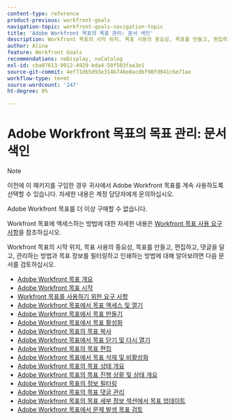 ```yaml
---
content-type: reference
product-previous: workfront-goals
navigation-topic: workfront-goals-navigation-topic
title: 'Adobe Workfront 목표의 목표 관리: 문서 색인'
description: Workfront 목표의 시작 위치, 목표 사용의 중요성, 목표를 만들고, 편집하고, 댓글을 달고, 관리하는 방법과 목표 정보를 필터링하고 인쇄하는 방법에 대해 알아보려면 다음 문서를 검토하십시오.
author: Alina
feature: Workfront Goals
recommendations: noDisplay, noCatalog
exl-id: cba07613-9912-4929-bda4-50f503faa3e1
source-git-commit: 4ef71db5d93e314b746e8acdbf90fd041c6e71ae
workflow-type: tm+mt
source-wordcount: '247'
ht-degree: 0%

---
```


# Adobe Workfront 목표의 목표 관리: 문서 색인

<!--Audited: 10/2025-->

>[!NOTE]
>
>이전에 이 패키지를 구입한 경우 귀사에서 Adobe Workfront 목표를 계속 사용하도록 선택할 수 있습니다. 자세한 내용은 계정 담당자에게 문의하십시오.
>
>Adobe Workfront 목표를 더 이상 구매할 수 없습니다.
>
>Workfront 목표에 액세스하는 방법에 대한 자세한 내용은 [Workfront 목표 사용 요구 사항](/help/quicksilver/workfront-goals/goal-management/access-needed-for-wf-goals.md)을 참조하십시오.

<!--Old:

>[!IMPORTANT]
>
>Your organization must have the following to use the functionality described in this article:
>
>* For the new plan and license structure*:
>
>   * An Ultimate plan 
>    
>* For the current plan and license structure: 
>
>   * A Pro or higher 
>   * An Adobe Workfront Goals license in addition to a Workfront license.
>
>*For information, see [Access requirements in Workfront documentation](/help/quicksilver/administration-and-setup/add-users/access-levels-and-object-permissions/access-level-requirements-in-documentation.md). 
>
>
>Contact your Workfront account manager to learn about a Workfront Goals license.
>
>For additional information about access to Workfront Goals, see [Requirements to use Workfront Goals](/help/quicksilver/workfront-goals/goal-management/access-needed-for-wf-goals.md).
-->

Workfront 목표의 시작 위치, 목표 사용의 중요성, 목표를 만들고, 편집하고, 댓글을 달고, 관리하는 방법과 목표 정보를 필터링하고 인쇄하는 방법에 대해 알아보려면 다음 문서를 검토하십시오.

* [Adobe Workfront 목표 개요](../../workfront-goals/goal-management/wf-goals-overview.md)
* [Adobe Workfront 목표 시작](../../workfront-goals/goal-management/getting-started-with-wf-goals.md)
* [Workfront 목표를 사용하기 위한 요구 사항](../../workfront-goals/goal-management/access-needed-for-wf-goals.md)
* [Adobe Workfront 목표에서 목표 액세스 및 열기](../../workfront-goals/goal-management/access-goals-in-wf-goals.md)
* [Adobe Workfront 목표에서 목표 만들기](../../workfront-goals/goal-management/create-goals.md)
* [Adobe Workfront 목표에서 목표 활성화](../../workfront-goals/goal-management/activate-goals.md)
* [Adobe Workfront 목표의 목표 복사](../../workfront-goals/goal-management/copy-goals.md)
* [Adobe Workfront 목표에서 목표 닫기 및 다시 열기](../../workfront-goals/goal-management/close-and-reopen-goals.md)
* [Adobe Workfront 목표의 목표 편집](../../workfront-goals/goal-management/edit-goals.md)
* [Adobe Workfront 목표에서 목표 삭제 및 비활성화](../../workfront-goals/goal-management/delete-and-deactivate-goals.md)
* [Adobe Workfront 목표의 목표 상태 개요](../../workfront-goals/goal-management/goal-status-overview.md)
* [Adobe Workfront 목표의 목표 진행 상황 및 상태 개요](../../workfront-goals/goal-management/calculate-goal-progress.md)
* [Adobe Workfront 목표의 정보 필터링](../../workfront-goals/goal-management/filter-information-wf-goals.md)
* [Adobe Workfront 목표의 목표 댓글 관리](../../workfront-goals/goal-management/manage-goal-comments.md)
* [Adobe Workfront 목표의 목표 세부 정보 섹션에서 목표 업데이트](../../workfront-goals/goal-management/update-goals-in-goal-details-panel.md)
* [Adobe Workfront 목표에서 문제 발생 목표 검토](../../workfront-goals/goal-management/view-in-trouble-goals.md)
